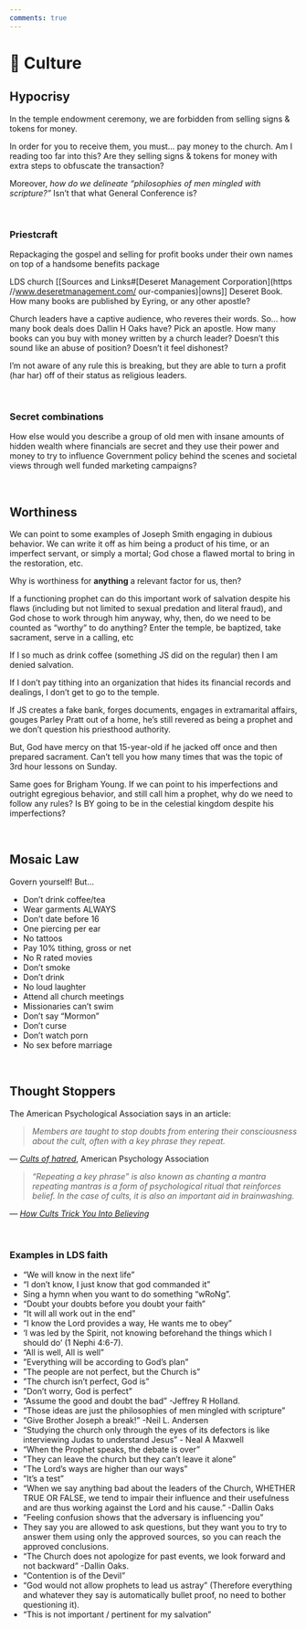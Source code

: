 ```yaml
---
comments: true
---
```

# 👥 Culture
## Hypocrisy
In the temple endowment ceremony, we are forbidden from selling signs & tokens for money.

In order for you to receive them, you must… pay money to the church. Am I reading too far into this? Are they selling signs & tokens for money with extra steps to obfuscate the transaction?

Moreover, *how do we delineate “philosophies of men mingled with scripture?”* Isn’t that what General Conference is?

&nbsp;

### Priestcraft
Repackaging the gospel and selling for profit books under their own names on top of a handsome benefits package

LDS church [[Sources and Links#[Deseret Management Corporation](https //www.deseretmanagement.com/ our-companies)|owns]] Deseret Book. How many books are published by Eyring, or any other apostle?

Church leaders have a captive audience, who reveres their words. So… how many book deals does Dallin H Oaks have? Pick an apostle. How many books can you buy with money written by a church leader? Doesn’t this sound like an abuse of position? Doesn’t it feel dishonest?

I’m not aware of any rule this is breaking, but they are able to turn a profit (har har) off of their status as religious leaders.

&nbsp;

### Secret combinations
How else would you describe a group of old men with insane amounts of hidden wealth where financials are secret and they use their power and money to try to influence Government policy behind the scenes and societal views through well funded marketing campaigns?

&nbsp;

## Worthiness
We can point to some examples of Joseph Smith engaging in dubious behavior. We can write it off as him being a product of his time, or an imperfect servant, or simply a mortal; God chose a flawed mortal to bring in the restoration, etc.

Why is worthiness for **anything** a relevant factor for us, then?

If a functioning prophet can do this important work of salvation despite his flaws (including but not limited to sexual predation and literal fraud), and God chose to work through him anyway, why, then, do we need to be counted as “worthy” to do anything? Enter the temple, be baptized, take sacrament, serve in a calling, etc

If I so much as drink coffee (something JS did on the regular) then I am denied salvation.

If I don’t pay tithing into an organization that hides its financial records and dealings, I don’t get to go to the temple.

If JS creates a fake bank, forges documents, engages in extramarital affairs, gouges Parley Pratt out of a home, he’s still revered as being a prophet and we don’t question his priesthood authority.

But, God have mercy on that 15-year-old if he jacked off once and then prepared sacrament. Can’t tell you how many times that was the topic of 3rd hour lessons on Sunday.

Same goes for Brigham Young. If we can point to his imperfections and outright egregious behavior, and still call him a prophet, why do we need to follow any rules? Is BY going to be in the celestial kingdom despite his imperfections?

&nbsp;

## Mosaic Law
Govern yourself! But…

- Don’t drink coffee/tea
- Wear garments ALWAYS
- Don’t date before 16
- One piercing per ear
- No tattoos
- Pay 10% tithing, gross or net
- No R rated movies
- Don’t smoke
- Don’t drink
- No loud laughter
- Attend all church meetings
- Missionaries can’t swim
- Don’t say “Mormon”
- Don’t curse
- Don’t watch porn
- No sex before marriage

&nbsp;

## Thought Stoppers
The American Psychological Association says in an article:

> *Members are taught to stop doubts from entering their consciousness about the cult, often with a key phrase they repeat.*

— _[Cults of hatred](https://www.apa.org/monitor/nov02/cults.html)_, American Psychology Association

> *“Repeating a key phrase” is also known as chanting a mantra repeating mantras is a form of psychological ritual that reinforces belief. In the case of cults, it is also an important aid in brainwashing.*

— _[How Cults Trick You Into Believing](https://www.grunge.com/47584/cults-trick-believing/)_

&nbsp;

### Examples in LDS faith
- “We will know in the next life”
- “I don’t know, I just know that god commanded it”
- Sing a hymn when you want to do something “wRoNg”.
- “Doubt your doubts before you doubt your faith”
- “It will all work out in the end”
- “I know the Lord provides a way, He wants me to obey”
- ‘I was led by the Spirit, not knowing beforehand the things which I should do’ (1 Nephi 4:6-7).
- “All is well, All is well”
- ”Everything will be according to God’s plan”
- ”The people are not perfect, but the Church is”
- ”The church isn’t perfect, God is”
- ”Don’t worry, God is perfect”
- “Assume the good and doubt the bad” -Jeffrey R Holland.
- “Those ideas are just the philosophies of men mingled with scripture”
- “Give Brother Joseph a break!” -Neil L. Andersen
- “Studying the church only through the eyes of its defectors is like interviewing Judas to understand Jesus” - Neal A Maxwell
- “When the Prophet speaks, the debate is over”
- ”They can leave the church but they can’t leave it alone”
- ”The Lord’s ways are higher than our ways”
- ”It’s a test”
- “When we say anything bad about the leaders of the Church, WHETHER TRUE OR FALSE, we tend to impair their influence and their usefulness and are thus working against the Lord and his cause.” -Dallin Oaks
- ”Feeling confusion shows that the adversary is influencing you”
- They say you are allowed to ask questions, but they want you to try to answer them using only the approved sources, so you can reach the approved conclusions.
- “The Church does not apologize for past events, we look forward and not backward” -Dallin Oaks.
- “Contention is of the Devil”
- “God would not allow prophets to lead us astray” (Therefore everything and whatever they say is automatically bullet proof, no need to bother questioning it).
- “This is not important / pertinent for my salvation”

